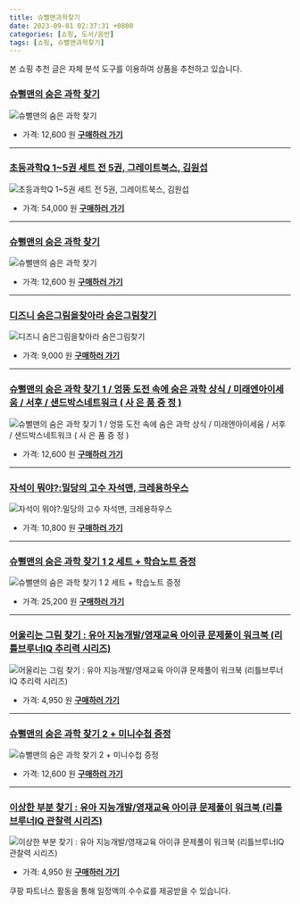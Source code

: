 ```yaml
---
title: 슈뻘맨과학찾기
date: 2023-09-01 02:37:31 +0800
categories: [쇼핑, 도서/음반]
tags: [쇼핑, 슈뻘맨과학찾기]
---
```

본 쇼핑 추천 글은 자체 분석 도구를 이용하여 상품을 추천하고 있습니다.
### [슈뻘맨의 숨은 과학 찾기](https://link.coupang.com/re/AFFSDP?lptag=AF1030537&pageKey=7201570957&itemId=18204704977&vendorItemId=85353045576&traceid=V0-153-436756d30676caad&requestid=20230907023730893243897201&token=31850C%7CMIXED)
![슈뻘맨의 숨은 과학 찾기](https://ads-partners.coupang.com/image1/-eh008tAJhcA54bi-RVFr3FMAJjqET9OwvU_iGo8-BiiX37LE4B7yNB4oUJZ_b-KukCQEzbWhfkVpoRNX736SeQijJBqaUUkugBr9JuQMOOPM8IkVPZVOF8oogQTvYYNQDFRo9ltHCdIN839TUHGre8kThMXiscJcklLdPUMZM5DZNOEgZQWn95y7ZVGleX4A1FR06OjDIdCt7HzpUzj8M9IqxcKenJSXA3JaqlK5vSUqDFtay08A6djlB_wxrtWune7utjrTkofbtHOIEOrYQ==)
- 가격: 12,600 원
[**구매하러 가기**](https://link.coupang.com/re/AFFSDP?lptag=AF1030537&pageKey=7201570957&itemId=18204704977&vendorItemId=85353045576&traceid=V0-153-436756d30676caad&requestid=20230907023730893243897201&token=31850C%7CMIXED)
---
### [초등과학Q 1~5권 세트 전 5권, 그레이트북스, 김원섭](https://link.coupang.com/re/AFFSDP?lptag=AF1030537&pageKey=6269816937&itemId=12815510080&vendorItemId=80081375569&traceid=V0-153-c2e69c6c9526ed7c&clickBeacon=gEljkYXACgsQmh4IOg9s7Z2naQUs%2BxCOao2WIeHLvHBpnh9KHRiB0RjurBMNZzLi1nAZe6jnMy5%2FnmFJPmmN5Cy4mT1lfzHKpBY4HKeCL4WBxHLQPYa8%2FdyWYFxYUjOoBsS5b5qBM35MkeQr8vC5b8R%2B70J3W5ruXdSAoig1GF1Ju%2FTOMbEs%2FBlOTGHxIkwIveXiHqN1NAVWLvmEWJ2HzVQ8p%2FYIzG60FoocX4qXCKDIBlD6Rp6qZ8FcZo3voTCj57FXgzGmYmFAG9HNKhCAh6n9N%2BXwfHndRq6FFSG%2FN2TLZ3bb%2BnKoVUE95mOMs1UbK5UCXz%2BPqc5G2I8Qvv22ZFkXqutsrr6hc7HuTV9WqwtYF%2Fyx%2Fp8jOtCuvTCBla0BRTkQ0KsWM7BF54sWVMCuJZjrzvE19hY3XZexLkVk5ki0tS%2BdtvkZC5zJVgYmWGnMVRpRgYAvtf%2FhKQBRicSoebPLBofCtx4HEEMs3BG%2ByQx5ImDaBt080Ip9aiTUh69f%2BfPwJxgdrIafPFjxWgwphvHxX4ngx8H67V5BvhjeeYSwXJ6I72lURIZNe%2BdlJgwC1hz6WlM6repHyKs%2F6HYcTXL%2FtGZzH9Duk%2BJ30Uo%2B3AT19sOkhrKvKx0J%2FHhN8diV6573MLDP5Tld2eqBi4vIyKWOjUd5dh89LKqjZCYYsfeF0B%2FrGln9WQ38KLLGqZghgI%2BMCMYjxVT0O8QexCME%2FgJ4oIcjPJf2H9YyWH%2BQ6z8nUHM9BB57q0H8pArFUj1fk%2BIRPXToYZO5ry3Zz7nD7l0zHddc29JOmuT0q8K8UeFiapOEMQNy%2FmRPmeM%2BLqDUDVMkPMrY6A2%2BPWQ4djJih%2B6QbvYBKwV6nuNqo7RWw5zJWncT0qVidNAe4F95yL3O&requestid=20230907023730893243897201&token=31850C%7CMIXED)
![초등과학Q 1~5권 세트 전 5권, 그레이트북스, 김원섭](https://ads-partners.coupang.com/image1/ic6xWZe9-iYKe_p8iTqTFrK7V6sOc8j9TYvJxxERrCfcjPDkChWmiAiN2koj19cGLnewwxPa6ARxmvw0A0rupvr4TAppoN2Dbz-Xk_yxjvhW6ZMt19WirZKfODJGP2JCtQKN2hsdc66hd5ONo9h4HNXA_OFb7DDMd2fD5OigtboZjnLnVHMmqhy_pNJDet0QIs5pfaYibxymdl7kjO3C2G6omxGcJnok9uvInQcI2XHfUsjvB6t-qbsiXV-7sc9AONupPKJ-dR0yE10nGjdYmLigjk0=)
- 가격: 54,000 원
[**구매하러 가기**](https://link.coupang.com/re/AFFSDP?lptag=AF1030537&pageKey=6269816937&itemId=12815510080&vendorItemId=80081375569&traceid=V0-153-c2e69c6c9526ed7c&clickBeacon=gEljkYXACgsQmh4IOg9s7Z2naQUs%2BxCOao2WIeHLvHBpnh9KHRiB0RjurBMNZzLi1nAZe6jnMy5%2FnmFJPmmN5Cy4mT1lfzHKpBY4HKeCL4WBxHLQPYa8%2FdyWYFxYUjOoBsS5b5qBM35MkeQr8vC5b8R%2B70J3W5ruXdSAoig1GF1Ju%2FTOMbEs%2FBlOTGHxIkwIveXiHqN1NAVWLvmEWJ2HzVQ8p%2FYIzG60FoocX4qXCKDIBlD6Rp6qZ8FcZo3voTCj57FXgzGmYmFAG9HNKhCAh6n9N%2BXwfHndRq6FFSG%2FN2TLZ3bb%2BnKoVUE95mOMs1UbK5UCXz%2BPqc5G2I8Qvv22ZFkXqutsrr6hc7HuTV9WqwtYF%2Fyx%2Fp8jOtCuvTCBla0BRTkQ0KsWM7BF54sWVMCuJZjrzvE19hY3XZexLkVk5ki0tS%2BdtvkZC5zJVgYmWGnMVRpRgYAvtf%2FhKQBRicSoebPLBofCtx4HEEMs3BG%2ByQx5ImDaBt080Ip9aiTUh69f%2BfPwJxgdrIafPFjxWgwphvHxX4ngx8H67V5BvhjeeYSwXJ6I72lURIZNe%2BdlJgwC1hz6WlM6repHyKs%2F6HYcTXL%2FtGZzH9Duk%2BJ30Uo%2B3AT19sOkhrKvKx0J%2FHhN8diV6573MLDP5Tld2eqBi4vIyKWOjUd5dh89LKqjZCYYsfeF0B%2FrGln9WQ38KLLGqZghgI%2BMCMYjxVT0O8QexCME%2FgJ4oIcjPJf2H9YyWH%2BQ6z8nUHM9BB57q0H8pArFUj1fk%2BIRPXToYZO5ry3Zz7nD7l0zHddc29JOmuT0q8K8UeFiapOEMQNy%2FmRPmeM%2BLqDUDVMkPMrY6A2%2BPWQ4djJih%2B6QbvYBKwV6nuNqo7RWw5zJWncT0qVidNAe4F95yL3O&requestid=20230907023730893243897201&token=31850C%7CMIXED)
---
### [슈뻘맨의 숨은 과학 찾기](https://link.coupang.com/re/AFFSDP?lptag=AF1030537&pageKey=7553622113&itemId=19884616970&vendorItemId=86985037592&traceid=V0-153-66967170ae87fd91&requestid=20230907023730893243897201&token=31850C%7CMIXED)
![슈뻘맨의 숨은 과학 찾기](https://ads-partners.coupang.com/image1/0EndlCn1Ybt6aJgB0KCb6QmGWOZl2LUxXlXaIgqvsrSJssC4zG4_uMeyosne-p5_x0sv8xSQLTeUros6Mz9h_b0NTEJ5O_W_OlZVPgjg2KPXu2b7LCN8JEVRHxb1R-z6fspMABPYQ5Rjtsu2QhQ3JZ2gmda0FmDwLvYUd7IKQBk9fYNuMUerEVBUoQx3RcQW9ii1-4rxNjZVQccnRYxacGSgTXHq3fpMuZctcrYHrlTxMREKUKkE2MUE6g0jQ1iVTiL-dud7ah8=)
- 가격: 12,600 원
[**구매하러 가기**](https://link.coupang.com/re/AFFSDP?lptag=AF1030537&pageKey=7553622113&itemId=19884616970&vendorItemId=86985037592&traceid=V0-153-66967170ae87fd91&requestid=20230907023730893243897201&token=31850C%7CMIXED)
---
### [디즈니 숨은그림을찾아라 숨은그림찾기](https://link.coupang.com/re/AFFSDP?lptag=AF1030537&pageKey=7249610666&itemId=18438106933&vendorItemId=86649073622&traceid=V0-153-4321d060b25db936&clickBeacon=gEljkYXACgsQmh4IOg9s7Z2naQUs%2BxCOao2WIeHLvHBpnh9KHRiB0RjurBMNZzLi1nAZe6jnMy5%2FnmFJPmmN5Cy4mT1lfzHKpBY4HKeCL4XU%2BevL7s0W3uWk8VULoRtmBsS5b5qBM35MkeQr8vC5b8c5v9g7tjGQmu%2BMzHtJSYiNS0b%2Fd81A8Wuu9vBtinO2veXiHqN1NAVWLvmEWJ2HzVQ8p%2FYIzG60FoocX4qXCKDIBlD6Rp6qZ8FcZo3voTCjIt%2BYlG5pqPYGl%2Bdqo0XIXrAuWi4pAOTqODqz6S7vbUIBRkioO0oKivN9EwkWFnCBuoAANwYHJ%2FBJqXO1iDG2eIBd2I5%2B07sxepLdyCrqCqN2qVuxX2RbBAtRRrkUcs%2BluNpEZJOjcP8DCrdd562UDPN%2B2tuId02NWllUQTR3t4dvRzTGCpQGTSpl3xQubekEIzK8yOMvbkUtEaMckb%2FNdLOZN0mx4nwtBbRW1cnmgL1b%2F2D16KuwR7DLip6eQHMQvCgqqrGPYnAfd45c1iFtqZvIvgudT3O4DMg%2F%2FR3HwD0miiln1%2B4nRCbKUQP4mxTb6BCGZgx%2FlAIlbygoRL7acFaSRPoPVD2kKJmEKQ%2BmcKI3815mRyiSVOzkOMCXSyVAq%2FOlZZEuQ%2FcdVmb%2BkD85uR227Wd7vLJYbYfLePbN4BlKvXRY%2FyegpWzJ3bmveWuq4LjrnWu5D%2FC%2FFrMne1csEVeZ%2Fl3b7FGhd3DwLY3pT1KIKIMUVuB%2BEWQceL8f6kXZxZMqRe1546hFrWf%2BogyWCro%2FYAPlfY1UOgpHEHe0EFEvcGdXqcVifX6kBf7i1RbJYCwlNaiFyRf0%2F8qrvzrdYtWHApaR5q25%2BlYIIaddsE6ERDWD7afuyIqrqtZbSUiz&requestid=20230907023730893243897201&token=31850C%7CMIXED)
![디즈니 숨은그림을찾아라 숨은그림찾기](https://ads-partners.coupang.com/image1/wrXqu8O3PXWz2iO9wsPP9PsPCAvhxs2uZyXdVCBRoegmieP65r1OKN8JiroJxlJi4MMMpTNKYtwdh4ij8E_V3x8GDmZ7upTZYVfDU8k9NSiNymowZAxCoBYaHrCYl34Rlj1w42_ivWqODB8AL8lQRt2lUb9C0sntveY2utYOh0SQK1_1l3vuO2NWQP1jZw4Szy_Z6shScj_LzCnFECFoLCEebhrt1zUgd-g50OE3dy9dasoN5UKFNOU-SlwYxf0eEvkFaI9kqWrE8DKhzcXvcoZGx8Nw7rvcvSVx3KNcCgNNTdFE)
- 가격: 9,000 원
[**구매하러 가기**](https://link.coupang.com/re/AFFSDP?lptag=AF1030537&pageKey=7249610666&itemId=18438106933&vendorItemId=86649073622&traceid=V0-153-4321d060b25db936&clickBeacon=gEljkYXACgsQmh4IOg9s7Z2naQUs%2BxCOao2WIeHLvHBpnh9KHRiB0RjurBMNZzLi1nAZe6jnMy5%2FnmFJPmmN5Cy4mT1lfzHKpBY4HKeCL4XU%2BevL7s0W3uWk8VULoRtmBsS5b5qBM35MkeQr8vC5b8c5v9g7tjGQmu%2BMzHtJSYiNS0b%2Fd81A8Wuu9vBtinO2veXiHqN1NAVWLvmEWJ2HzVQ8p%2FYIzG60FoocX4qXCKDIBlD6Rp6qZ8FcZo3voTCjIt%2BYlG5pqPYGl%2Bdqo0XIXrAuWi4pAOTqODqz6S7vbUIBRkioO0oKivN9EwkWFnCBuoAANwYHJ%2FBJqXO1iDG2eIBd2I5%2B07sxepLdyCrqCqN2qVuxX2RbBAtRRrkUcs%2BluNpEZJOjcP8DCrdd562UDPN%2B2tuId02NWllUQTR3t4dvRzTGCpQGTSpl3xQubekEIzK8yOMvbkUtEaMckb%2FNdLOZN0mx4nwtBbRW1cnmgL1b%2F2D16KuwR7DLip6eQHMQvCgqqrGPYnAfd45c1iFtqZvIvgudT3O4DMg%2F%2FR3HwD0miiln1%2B4nRCbKUQP4mxTb6BCGZgx%2FlAIlbygoRL7acFaSRPoPVD2kKJmEKQ%2BmcKI3815mRyiSVOzkOMCXSyVAq%2FOlZZEuQ%2FcdVmb%2BkD85uR227Wd7vLJYbYfLePbN4BlKvXRY%2FyegpWzJ3bmveWuq4LjrnWu5D%2FC%2FFrMne1csEVeZ%2Fl3b7FGhd3DwLY3pT1KIKIMUVuB%2BEWQceL8f6kXZxZMqRe1546hFrWf%2BogyWCro%2FYAPlfY1UOgpHEHe0EFEvcGdXqcVifX6kBf7i1RbJYCwlNaiFyRf0%2F8qrvzrdYtWHApaR5q25%2BlYIIaddsE6ERDWD7afuyIqrqtZbSUiz&requestid=20230907023730893243897201&token=31850C%7CMIXED)
---
### [슈뻘맨의 숨은 과학 찾기 1 / 엉뚱 도전 속에 숨은 과학 상식 / 미래엔아이세움 / 서후 / 샌드박스네트워크 ( 사 은 품 증 정 )](https://link.coupang.com/re/AFFSDP?lptag=AF1030537&pageKey=7322546038&itemId=18784023401&vendorItemId=85915330556&traceid=V0-153-2a2bd834668ed9a7&requestid=20230907023730893243897201&token=31850C%7CMIXED)
![슈뻘맨의 숨은 과학 찾기 1 / 엉뚱 도전 속에 숨은 과학 상식 / 미래엔아이세움 / 서후 / 샌드박스네트워크 ( 사 은 품 증 정 )](https://ads-partners.coupang.com/image1/i_C49mJ7NqVHWO6bixa-_Nqju_3xdu-RmueZJQregZ7bQdvbPGppUSnUzww_AB9Gbru-5vyUoj8qcVjm9IWWveUnpZ0A_tYmvigS8lqPMpObMpxMOadkWll8uyW1sKxDHlvCJJFUvkTcH8D91hRu6JqQzBuyCOC-m7THrDRj040Q_fO2KYe8KckUfahK6XJ-UMmEkTsFSIxuU7unF89ly5RZsstTJvsuPQQViFmGOhjb1ggKCLGii9E4F2AByktIOzwKOEGqGGMqNu3d5zmzI1KlR7kuLl65-dBlYoVa-Q==)
- 가격: 12,600 원
[**구매하러 가기**](https://link.coupang.com/re/AFFSDP?lptag=AF1030537&pageKey=7322546038&itemId=18784023401&vendorItemId=85915330556&traceid=V0-153-2a2bd834668ed9a7&requestid=20230907023730893243897201&token=31850C%7CMIXED)
---
### [자석이 뭐야?:밀당의 고수 자석맨, 크레용하우스](https://link.coupang.com/re/AFFSDP?lptag=AF1030537&pageKey=6699888635&itemId=15514699394&vendorItemId=82733982485&traceid=V0-153-6c19590cbf85777c&clickBeacon=gEljkYXACgsQmh4IOg9s7Z2naQUs%2BxCOao2WIeHLvHBpnh9KHRiB0RjurBMNZzLi1nAZe6jnMy5%2FnmFJPmmN5Cy4mT1lfzHKpBY4HKeCL4X6NIxQKXfDjiWfHVUxeQwtBsS5b5qBM35MkeQr8vC5b0y6FQye0EYgyQl8p5PlD5Jpn67XrtdeKWC%2BOGBx81mUveXiHqN1NAVWLvmEWJ2HzVQ8p%2FYIzG60FoocX4qXCKDIBlD6Rp6qZ8FcZo3voTCjIt%2BYlG5pqPYGl%2Bdqo0XIXogOehNRXp9CiJRo%2FtdR3Y0fMKeHwzDSKaJy1hdUXz7RDQxoAwB%2BJJ%2BE5VwFIq%2BGkbCZsXxHQjUo3icOEqbFVQaZKZvtJcSWGLOCoa4PtT7sGNUJxLuFxSZYEPOF7zFJ2ZFMuxPXCFh7rD3y61zl86xKdtRjcVTalTvAKubcHFW2aP%2B%2B%2B1boGFc8ZqE7XpQ5YwTu7lDoS29A58XRDli98cUM%2F4Ivc0PQZU74OayBquRaF4DxA1QVm6MBYqyYlGPGQmP5asqP80RR7t5VcCaN4JE64aySHG3nw3SIV%2B%2FU2DqjoQbN94JZUblaJhL%2B%2FAndnZR6h88LoBXjM%2FCNiu%2FfLfzLJTfO95QjOibMGNGubYorrNg2lTsgMsoqiIHDYA%2Flrsf194hJ9Y7sOXpCe33eZGjVXpHXFsEcry5xdcvOXlvVvYa6ygj0Scy1iZyhUHNKhQw%2FHuEWlkgkMrzf4kmCuLfa%2FXOJOmpRw80oGeU52XRngjBhOy4yQeAiEdOfoREN0Kpia1vE3u%2BNwOlL6gFfYoyPPcwq2ZJfXo0pEa0BAyNLUuiVo%2BpnyW1f2EET6zOFRa3NuKEyaCRPwX6ezBnUwFdAc5J0KwE962F9T8VBj7M6&requestid=20230907023730893243897201&token=31850C%7CMIXED)
![자석이 뭐야?:밀당의 고수 자석맨, 크레용하우스](https://ads-partners.coupang.com/image1/u4ZDmb0YDgJWgPGmuxa6zwpwzAdl3oqcFMcT-llOjAntV8WJZq0MmQaxryUneRhUZH8EcgLPrZ1Acc-UPofd5qGUo7dpdeQma1cOW0vWHRUgFH3gBms7NKMQ7HSWz9L2v-BC4fvt6wIP_aMvsse748zLf48HDaxQMnbWFEqIO44SLitrbNtyAiU5hAZe3YqTZTZIS5uU5eH2EUCwtjH1XR1vH1czRxFDjrNBpM2ZVR69Fg2wHjLaHl_avAg_CvtRDh-X01atye62KlfecOei3tdtgy1rlwwZXpAdW3biMbOqJYIi)
- 가격: 10,800 원
[**구매하러 가기**](https://link.coupang.com/re/AFFSDP?lptag=AF1030537&pageKey=6699888635&itemId=15514699394&vendorItemId=82733982485&traceid=V0-153-6c19590cbf85777c&clickBeacon=gEljkYXACgsQmh4IOg9s7Z2naQUs%2BxCOao2WIeHLvHBpnh9KHRiB0RjurBMNZzLi1nAZe6jnMy5%2FnmFJPmmN5Cy4mT1lfzHKpBY4HKeCL4X6NIxQKXfDjiWfHVUxeQwtBsS5b5qBM35MkeQr8vC5b0y6FQye0EYgyQl8p5PlD5Jpn67XrtdeKWC%2BOGBx81mUveXiHqN1NAVWLvmEWJ2HzVQ8p%2FYIzG60FoocX4qXCKDIBlD6Rp6qZ8FcZo3voTCjIt%2BYlG5pqPYGl%2Bdqo0XIXogOehNRXp9CiJRo%2FtdR3Y0fMKeHwzDSKaJy1hdUXz7RDQxoAwB%2BJJ%2BE5VwFIq%2BGkbCZsXxHQjUo3icOEqbFVQaZKZvtJcSWGLOCoa4PtT7sGNUJxLuFxSZYEPOF7zFJ2ZFMuxPXCFh7rD3y61zl86xKdtRjcVTalTvAKubcHFW2aP%2B%2B%2B1boGFc8ZqE7XpQ5YwTu7lDoS29A58XRDli98cUM%2F4Ivc0PQZU74OayBquRaF4DxA1QVm6MBYqyYlGPGQmP5asqP80RR7t5VcCaN4JE64aySHG3nw3SIV%2B%2FU2DqjoQbN94JZUblaJhL%2B%2FAndnZR6h88LoBXjM%2FCNiu%2FfLfzLJTfO95QjOibMGNGubYorrNg2lTsgMsoqiIHDYA%2Flrsf194hJ9Y7sOXpCe33eZGjVXpHXFsEcry5xdcvOXlvVvYa6ygj0Scy1iZyhUHNKhQw%2FHuEWlkgkMrzf4kmCuLfa%2FXOJOmpRw80oGeU52XRngjBhOy4yQeAiEdOfoREN0Kpia1vE3u%2BNwOlL6gFfYoyPPcwq2ZJfXo0pEa0BAyNLUuiVo%2BpnyW1f2EET6zOFRa3NuKEyaCRPwX6ezBnUwFdAc5J0KwE962F9T8VBj7M6&requestid=20230907023730893243897201&token=31850C%7CMIXED)
---
### [슈뻘맨의 숨은 과학 찾기 1 2 세트 + 학습노트 증정](https://link.coupang.com/re/AFFSDP?lptag=AF1030537&pageKey=7563851663&itemId=19933159599&vendorItemId=87032593239&traceid=V0-153-c86325430da9a388&requestid=20230907023730893243897201&token=31850C%7CMIXED)
![슈뻘맨의 숨은 과학 찾기 1 2 세트 + 학습노트 증정](https://ads-partners.coupang.com/image1/pmCxAdQMJkGkjHcVppgse-rEMtj84kXl2Hzs66KEvCuxRFUmDr86Ih41-8qHY-aYpjL1lXHNR8ecOLTp414qSilPXQCIBL8GlqfKQJGxdLHDC0j2P8VeKHHToMpA5ParjDsqDZv0hOJPLjKgCbmVbiTLR6xuEd_n_M4TcYbxIP_SJK_jUatoWJCQ6Eg0g3PHANpRq3ndbYpvGaX-T2xHUoaMBhsH4gB4RpmIxsoplcGddasWzneYm9vf_gkGagytCcJnl1Nq5knoRS8AzvUw_75wwP3KgOaHWu9v6HHyZ2s=)
- 가격: 25,200 원
[**구매하러 가기**](https://link.coupang.com/re/AFFSDP?lptag=AF1030537&pageKey=7563851663&itemId=19933159599&vendorItemId=87032593239&traceid=V0-153-c86325430da9a388&requestid=20230907023730893243897201&token=31850C%7CMIXED)
---
### [어울리는 그림 찾기 : 유아 지능개발/영재교육 아이큐 문제풀이 워크북 (리틀브루너IQ 추리력 시리즈)](https://link.coupang.com/re/AFFSDP?lptag=AF1030537&pageKey=7218071883&itemId=18284190434&vendorItemId=85077697534&traceid=V0-153-6d860ce97941070d&clickBeacon=gEljkYXACgsQmh4IOg9s7Z2naQUs%2BxCOao2WIeHLvHBpnh9KHRiB0RjurBMNZzLi1nAZe6jnMy5%2FnmFJPmmN5Cy4mT1lfzHKpBY4HKeCL4WaJbqpokMAh6Sj%2BT3I5FKlBsS5b5qBM35MkeQr8vC5b6Sk3PmV8yaX0%2FvKgCw11gKCgHBumSSs%2FEzzBCyYW06OveXiHqN1NAVWLvmEWJ2HzVQ8p%2FYIzG60FoocX4qXCKDIBlD6Rp6qZ8FcZo3voTCjIt%2BYlG5pqPYGl%2Bdqo0XIXqBAFTKJ%2FscNgtNMy4beyNaG1ugcScydlRpq%2F%2FfmXXkGuco6MI7FStScBrU0Wj6yrIBd2I5%2B07sxepLdyCrqCqNuLZ3OjjH%2BeIYrNT9WzxR2B%2FHoeE4uyoD2EdgFdCDGIfN%2B2tuId02NWllUQTR3t4fvvniN9FR1Ei9X9j9R9%2F2IIzK8yOMvbkUtEaMckb%2FNdDhI5LBODqngx5nogjCvpEBb%2F2D16KuwR7DLip6eQHMQvCgqqrGPYnAfd45c1iFtqZvIvgudT3O4DMg%2F%2FR3HwD0miiln1%2B4nRCbKUQP4mxTb6BCGZgx%2FlAIlbygoRL7acFaSRPoPVD2kKJmEKQ%2BmcKI3815mRyiSVOzkOMCXSyVAq%2FOlZZEuQ%2FcdVmb%2BkD85uR227Wd7vLJYbYfLePbN4BlKvXRY%2FyegpWzJ3bmveWuq4LjrnWu5D%2FC%2FFrMne1csEVeZ%2Fl3b7FGhd3DwLY3pT1KIKIMUVuB%2BEWQceL8f6kXZxZMqRe1546hFrWf%2BogyWCro%2FYAPlfY1UOgpHEHe0EFEvcGdXqcVifX6kBf7i1RbJYCwlNaiFyRf0%2F8qrvzrdYtWHApaR5q25%2BlYIIaddsE6ERDWD7afuyIqrqtZbSUiz&requestid=20230907023730893243897201&token=31850C%7CMIXED)
![어울리는 그림 찾기 : 유아 지능개발/영재교육 아이큐 문제풀이 워크북 (리틀브루너IQ 추리력 시리즈)](https://ads-partners.coupang.com/image1/tPazySPmIVrQqSRttOKlkALuOoWpiRGEC60JGCB1v28NG-1QbQQJqeJuTWDpZRJ15FZdj443zqh25EpjG8EYdA4vx9BmCIfpqcKFyfndmjt8tnVT-qybfx1UxRO-pn752_OF60M5uk_Q8KhZQjterDKrHMi8Sw6iHPsT8tBU1u2U1iuh68Jm3OGVtW-vmc_It17_nxpAh0V4UnhhCnBwwFtkI8Mkpd7Ig0ThgOp6F1n55FDGWXe4U4MQ1ozsofQXBznYdt3c8rPLK93KAjWzWhBoOe5GWr6jHgsgyhq_whVRhsx_gQ==)
- 가격: 4,950 원
[**구매하러 가기**](https://link.coupang.com/re/AFFSDP?lptag=AF1030537&pageKey=7218071883&itemId=18284190434&vendorItemId=85077697534&traceid=V0-153-6d860ce97941070d&clickBeacon=gEljkYXACgsQmh4IOg9s7Z2naQUs%2BxCOao2WIeHLvHBpnh9KHRiB0RjurBMNZzLi1nAZe6jnMy5%2FnmFJPmmN5Cy4mT1lfzHKpBY4HKeCL4WaJbqpokMAh6Sj%2BT3I5FKlBsS5b5qBM35MkeQr8vC5b6Sk3PmV8yaX0%2FvKgCw11gKCgHBumSSs%2FEzzBCyYW06OveXiHqN1NAVWLvmEWJ2HzVQ8p%2FYIzG60FoocX4qXCKDIBlD6Rp6qZ8FcZo3voTCjIt%2BYlG5pqPYGl%2Bdqo0XIXqBAFTKJ%2FscNgtNMy4beyNaG1ugcScydlRpq%2F%2FfmXXkGuco6MI7FStScBrU0Wj6yrIBd2I5%2B07sxepLdyCrqCqNuLZ3OjjH%2BeIYrNT9WzxR2B%2FHoeE4uyoD2EdgFdCDGIfN%2B2tuId02NWllUQTR3t4fvvniN9FR1Ei9X9j9R9%2F2IIzK8yOMvbkUtEaMckb%2FNdDhI5LBODqngx5nogjCvpEBb%2F2D16KuwR7DLip6eQHMQvCgqqrGPYnAfd45c1iFtqZvIvgudT3O4DMg%2F%2FR3HwD0miiln1%2B4nRCbKUQP4mxTb6BCGZgx%2FlAIlbygoRL7acFaSRPoPVD2kKJmEKQ%2BmcKI3815mRyiSVOzkOMCXSyVAq%2FOlZZEuQ%2FcdVmb%2BkD85uR227Wd7vLJYbYfLePbN4BlKvXRY%2FyegpWzJ3bmveWuq4LjrnWu5D%2FC%2FFrMne1csEVeZ%2Fl3b7FGhd3DwLY3pT1KIKIMUVuB%2BEWQceL8f6kXZxZMqRe1546hFrWf%2BogyWCro%2FYAPlfY1UOgpHEHe0EFEvcGdXqcVifX6kBf7i1RbJYCwlNaiFyRf0%2F8qrvzrdYtWHApaR5q25%2BlYIIaddsE6ERDWD7afuyIqrqtZbSUiz&requestid=20230907023730893243897201&token=31850C%7CMIXED)
---
### [슈뻘맨의 숨은 과학 찾기 2 + 미니수첩 증정](https://link.coupang.com/re/AFFSDP?lptag=AF1030537&pageKey=7563852025&itemId=19933161471&vendorItemId=87079962853&traceid=V0-153-01bc1963e88566a9&requestid=20230907023730893243897201&token=31850C%7CMIXED)
![슈뻘맨의 숨은 과학 찾기 2 + 미니수첩 증정](https://ads-partners.coupang.com/image1/a_LNzghxXVreoa0baz65dDvKwGiCkqYo2t0jc7MKPoyDINzCNbjuN8iVW5o_UQGUv_OepGXfmIxpvO5wZDYAC091wtX28ETj2xo_8fdko7q8oyojWaMt4VIrmtOKqlOO6vaa-jFqQrLJQwUoC_AENDQbWYJIRoXg0dW9dZcdSyZd12bKkyl4-7Odex53bR8jR9oUY1xarN8S4JXQk7hBB1SxtowC9L_qCYFkmf4epxletrSSUXRqgmaxmzuag2UMLssAg_dJ7Di5CEiMLtWQsZ5VOAVi7NczJQ5uv-4Y9OI=)
- 가격: 12,600 원
[**구매하러 가기**](https://link.coupang.com/re/AFFSDP?lptag=AF1030537&pageKey=7563852025&itemId=19933161471&vendorItemId=87079962853&traceid=V0-153-01bc1963e88566a9&requestid=20230907023730893243897201&token=31850C%7CMIXED)
---
### [이상한 부분 찾기 : 유아 지능개발/영재교육 아이큐 문제풀이 워크북 (리틀브루너IQ 관찰력 시리즈)](https://link.coupang.com/re/AFFSDP?lptag=AF1030537&pageKey=7217998095&itemId=18283683536&vendorItemId=85077703800&traceid=V0-153-c84afd6cf8ad4e99&clickBeacon=gEljkYXACgsQmh4IOg9s7Z2naQUs%2BxCOao2WIeHLvHBpnh9KHRiB0RjurBMNZzLi1nAZe6jnMy5%2FnmFJPmmN5Cy4mT1lfzHKpBY4HKeCL4UNrBNxZ85pNqFbg10qlpYHBsS5b5qBM35MkeQr8vC5b6N4G3yNEgsMwtE3Co6lv40F0sE0OrF5TIOmvia2%2B8KvveXiHqN1NAVWLvmEWJ2HzVQ8p%2FYIzG60FoocX4qXCKDIBlD6Rp6qZ8FcZo3voTCjIt%2BYlG5pqPYGl%2Bdqo0XIXl42ZFpMIRNR6GOPGOlDY7KW3j1zB3huxklPGwN3C32Jv3qsY6V%2BPAjEEEMMabmi5JlG3IJ3N2BziMN6DNAezPEmPDY4nKYuJdf%2FwUBqf7BVcXrgu%2BGosqdxiesgSW%2F8y%2BDvAZTcmsUWfUUBw0XK0fAVriXJlEga1Tji3OMron3TaNbDUqf88ujO0wBkpvqVqYUni7MY4gUAlrwuPBCp8mywXJ6I72lURIZNe%2BdlJgwC1hz6WlM6repHyKs%2F6HYcTTu5hPz8n1maETdRJSg%2FUvAM%2F4Ivc0PQZU74OayBquRaF4DxA1QVm6MBYqyYlGPGQu3r%2BvAhBIunnJjbaXqFB%2FScRf2sA4dMetb7pZBY4%2B7uopEE5FMhYAKbV2S3So5wJEo1wSjKQQRcYfHXqmdKg2C9VmWgqhJHbQKZV9eGib%2BOgP1LsBsYle2EjRJYJsWT5OGjY9CqtXHgk4sjiXpzPkLzaHWAMmJUHcZpuC8d2dtE7SEhohNtFzC8tuGvbO3hAsGwlakS35R2UJLNh8QsGfEr7VTPsp%2B%2Fo0EjvfBnOKHkIYTK1Mg7%2FG1GiXixfztXJB1kUZ7ssVMM34TgA8aB8P%2BadEGGmSRAK2DuiNZTPwzY&requestid=20230907023730893243897201&token=31850C%7CMIXED)
![이상한 부분 찾기 : 유아 지능개발/영재교육 아이큐 문제풀이 워크북 (리틀브루너IQ 관찰력 시리즈)](https://ads-partners.coupang.com/image1/KXQcJ3iewmHQxq7CKSGB6uAD55XefYdE8tcsF_Jo_mGIX3vPFcHtf8gk73dJfxcDLQC3-Jm5c5Ib7B_miPLGdTTNsy-17vBdYCvkb4lQCOLAu4WSR67OB8XIT27D1__dI_56702IzmIdVmy0lw5HtVQ_L0QyKjiSnq3ltLmld433C29To1l4nGNyNbx1w33uFva2fnyyGIVjusOHwgZX6rDsto83j40mwES6pIquRq75ooTnTK2zB07Ez49rJ243uxi5sW2Aoq-DY62GEO2pWct1cBxbW7JdOjEGjd0nntbFWDP-w5c=)
- 가격: 4,950 원
[**구매하러 가기**](https://link.coupang.com/re/AFFSDP?lptag=AF1030537&pageKey=7217998095&itemId=18283683536&vendorItemId=85077703800&traceid=V0-153-c84afd6cf8ad4e99&clickBeacon=gEljkYXACgsQmh4IOg9s7Z2naQUs%2BxCOao2WIeHLvHBpnh9KHRiB0RjurBMNZzLi1nAZe6jnMy5%2FnmFJPmmN5Cy4mT1lfzHKpBY4HKeCL4UNrBNxZ85pNqFbg10qlpYHBsS5b5qBM35MkeQr8vC5b6N4G3yNEgsMwtE3Co6lv40F0sE0OrF5TIOmvia2%2B8KvveXiHqN1NAVWLvmEWJ2HzVQ8p%2FYIzG60FoocX4qXCKDIBlD6Rp6qZ8FcZo3voTCjIt%2BYlG5pqPYGl%2Bdqo0XIXl42ZFpMIRNR6GOPGOlDY7KW3j1zB3huxklPGwN3C32Jv3qsY6V%2BPAjEEEMMabmi5JlG3IJ3N2BziMN6DNAezPEmPDY4nKYuJdf%2FwUBqf7BVcXrgu%2BGosqdxiesgSW%2F8y%2BDvAZTcmsUWfUUBw0XK0fAVriXJlEga1Tji3OMron3TaNbDUqf88ujO0wBkpvqVqYUni7MY4gUAlrwuPBCp8mywXJ6I72lURIZNe%2BdlJgwC1hz6WlM6repHyKs%2F6HYcTTu5hPz8n1maETdRJSg%2FUvAM%2F4Ivc0PQZU74OayBquRaF4DxA1QVm6MBYqyYlGPGQu3r%2BvAhBIunnJjbaXqFB%2FScRf2sA4dMetb7pZBY4%2B7uopEE5FMhYAKbV2S3So5wJEo1wSjKQQRcYfHXqmdKg2C9VmWgqhJHbQKZV9eGib%2BOgP1LsBsYle2EjRJYJsWT5OGjY9CqtXHgk4sjiXpzPkLzaHWAMmJUHcZpuC8d2dtE7SEhohNtFzC8tuGvbO3hAsGwlakS35R2UJLNh8QsGfEr7VTPsp%2B%2Fo0EjvfBnOKHkIYTK1Mg7%2FG1GiXixfztXJB1kUZ7ssVMM34TgA8aB8P%2BadEGGmSRAK2DuiNZTPwzY&requestid=20230907023730893243897201&token=31850C%7CMIXED)


쿠팡 파트너스 활동을 통해 일정액의 수수료를 제공받을 수 있습니다.
